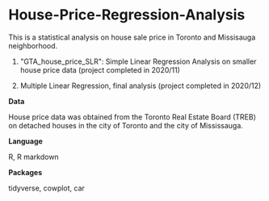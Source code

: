 # House-Price-Regression-Analysis
This is a statistical analysis on house sale price in Toronto and Missisauga neighborhood. 

1. "GTA_house_price_SLR": Simple Linear Regression Analysis on smaller house price data (project completed in 2020/11)

2. Multiple Linear Regression, final analysis (project completed in 2020/12)


**Data**

House price data was obtained from the Toronto Real Estate Board (TREB) on detached houses in the city of Toronto and the city of Mississauga.
  
**Language**

R, R markdown
  
  
**Packages**

tidyverse, cowplot, car
